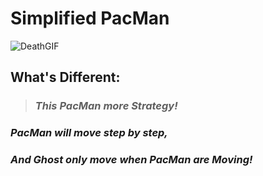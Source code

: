 # Simplified PacMan

![DeathGIF](https://bitbucket.org/XiaodongQuan/simplified_pacman/raw/c995e50dcc1163d5cc3539d5f3fe27d1f1908939/introduction/showReady.gif)   

## What's Different:
>### *This PacMan more Strategy!*
### *PacMan will move step by step,*
### *And Ghost only move when PacMan are Moving!*
